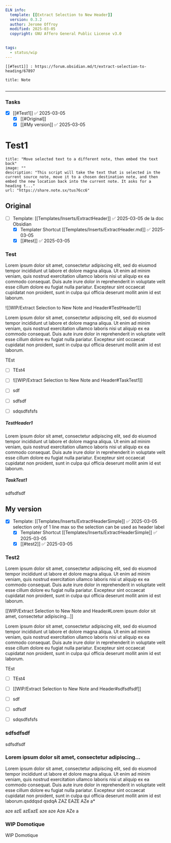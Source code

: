 ```yaml
---
ELN info:
  template: [[Extract Selection to New Header]]
  version: 0.3.2
  author: Jerome Offroy
  modified: 2025-03-05
  copyright: GNU Affero General Public License v3.0
  

tags:
  - status/wip
---
```


 
````ad-tip
[[#Test1]] : https://forum.obsidian.md/t/extract-selection-to-heading/67897

````

````ad-note
title: Note
 

````

---
### Tasks

- [x] [[#Test1]] ✅ 2025-03-05
	- [x] [[#Original]]
	- [x] [[#My version]] ✅ 2025-03-05

# Test1
```embed
title: "Move selected text to a different note, then embed the text back"
image: ""
description: "This script will take the text that is selected in the current source note, move it to a chosen destination note, and then embed the new location back into the current note. It asks for a heading t..."
url: "https://share.note.sx/tus76cc6"
```


## Original

- [ ] Template: [[Templates/Inserts/ExtractHeader]] ✅ 2025-03-05
  de la doc Obsidian 
	- [x] Templater Shortcut [[Templates/Inserts/ExtractHeader.md]] ✅ 2025-03-05
	- [x] [[#test]] ✅ 2025-03-05
### Test

Lorem ipsum dolor sit amet, consectetur adipiscing elit, sed do eiusmod tempor incididunt ut labore et dolore magna aliqua. Ut enim ad minim veniam, quis nostrud exercitation ullamco laboris nisi ut aliquip ex ea commodo consequat. Duis aute irure dolor in reprehenderit in voluptate velit esse cillum dolore eu fugiat nulla pariatur. Excepteur sint occaecat cupidatat non proident, sunt in culpa qui officia deserunt mollit anim id est laborum.


![[WIP/Extract Selection to New Note and Header#TestHeader1]]



Lorem ipsum dolor sit amet, consectetur adipiscing elit, sed do eiusmod tempor incididunt ut labore et dolore magna aliqua. Ut enim ad minim veniam, quis nostrud exercitation ullamco laboris nisi ut aliquip ex ea commodo consequat. Duis aute irure dolor in reprehenderit in voluptate velit esse cillum dolore eu fugiat nulla pariatur. Excepteur sint occaecat cupidatat non proident, sunt in culpa qui officia deserunt mollit anim id est laborum.


TEst

- [ ] TEst4 
- [ ] ![[WIP/Extract Selection to New Note and Header#TaskTest1]]

- [ ] sdf
- [ ] sdfsdf



- [ ] sdqsdfsfsfs

##### TestHeader1

Lorem ipsum dolor sit amet, consectetur adipiscing elit, sed do eiusmod tempor incididunt ut labore et dolore magna aliqua. Ut enim ad minim veniam, quis nostrud exercitation ullamco laboris nisi ut aliquip ex ea commodo consequat. Duis aute irure dolor in reprehenderit in voluptate velit esse cillum dolore eu fugiat nulla pariatur. Excepteur sint occaecat cupidatat non proident, sunt in culpa qui officia deserunt mollit anim id est laborum.



##### TaskTest1

sdfsdfsdf

## My version 

- [x] Template: [[Templates/Inserts/ExtractHeaderSimple]] ✅ 2025-03-05
  selection only of 1 line max so the selection can be used as header label  
	- [x] Templater Shortcut [[Templates/Inserts/ExtractHeaderSimple]] ✅ 2025-03-05
	- [x] [[#test2]] ✅ 2025-03-05

### Test2

Lorem ipsum dolor sit amet, consectetur adipiscing elit, sed do eiusmod tempor incididunt ut labore et dolore magna aliqua. Ut enim ad minim veniam, quis nostrud exercitation ullamco laboris nisi ut aliquip ex ea commodo consequat. Duis aute irure dolor in reprehenderit in voluptate velit esse cillum dolore eu fugiat nulla pariatur. Excepteur sint occaecat cupidatat non proident, sunt in culpa qui officia deserunt mollit anim id est laborum.


[[WIP/Extract Selection to New Note and Header#Lorem ipsum dolor sit amet, consectetur adipiscing...]]


Lorem ipsum dolor sit amet, consectetur adipiscing elit, sed do eiusmod tempor incididunt ut labore et dolore magna aliqua. Ut enim ad minim veniam, quis nostrud exercitation ullamco laboris nisi ut aliquip ex ea commodo consequat. Duis aute irure dolor in reprehenderit in voluptate velit esse cillum dolore eu fugiat nulla pariatur. Excepteur sint occaecat cupidatat non proident, sunt in culpa qui officia deserunt mollit anim id est laborum.


TEst

- [ ] TEst4 
- [ ] [[WIP/Extract Selection to New Note and Header#sdfsdfsdf]]

- [ ] sdf
- [ ] sdfsdf



- [ ] sdqsdfsfsfs

### sdfsdfsdf

sdfsdfsdf



### Lorem ipsum dolor sit amet, consectetur adipiscing...

Lorem ipsum dolor sit amet, consectetur adipiscing elit, sed do eiusmod tempor incididunt ut labore et dolore magna aliqua. Ut enim ad minim veniam, quis nostrud exercitation ullamco laboris nisi ut aliquip ex ea commodo consequat. Duis aute irure dolor in reprehenderit in voluptate velit esse cillum dolore eu fugiat nulla pariatur. Excepteur sint occaecat cupidatat non proident, sunt in culpa qui officia deserunt mollit anim id est laborum.qsddqsd qsdqA ZAZ EAZE AZe a*


aze azE azEazE aze
 aze Aze AZe a



### WIP Domotique

WIP Domotique


